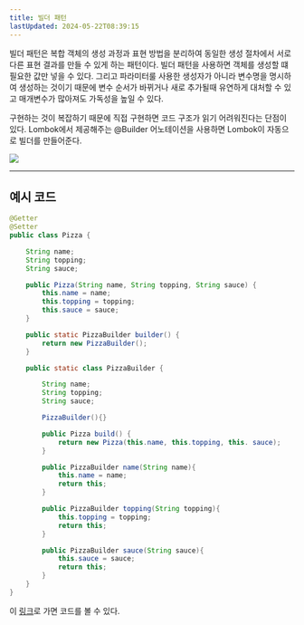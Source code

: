 ```yaml
---
title: 빌더 패턴
lastUpdated: 2024-05-22T08:39:15
---
```

<p>빌더 패턴은 복합 객체의 생성 과정과 표현 방법을 분리하여 동일한 생성 절차에서 서로 다른 표현 결과를 만들 수 있게 하는 패턴이다. 빌더 패턴을 사용하면 객체를 생성할 떄 필요한 값만 넣을 수 있다. 그리고 파라미터룰 사용한 생성자가 아니라 변수명을 명시하여 생성하는 것이기 때문에 변수 순서가 바뀌거나 새로 추가될때 유연하게 대처할 수 있고 매개변수가 많아져도 가독성을 높일 수 있다.</p>
<p>구현하는 것이 복잡하기 때문에 직접 구현하면 코드 구조가 읽기 어려워진다는 단점이 있다. Lombok에서 제공해주는 @Builder 어노테이션을 사용하면 Lombok이 자동으로 빌더를 만들어준다.</p>

<img src="https://t1.daumcdn.net/cfile/tistory/993D4D3359DDA43714">

---

## 예시 코드

```java
@Getter
@Setter
public class Pizza {

    String name;
    String topping;
    String sauce;

    public Pizza(String name, String topping, String sauce) {
        this.name = name;
        this.topping = topping;
        this.sauce = sauce;
    }

    public static PizzaBuilder builder() {
        return new PizzaBuilder();
    }

    public static class PizzaBuilder {

        String name;
        String topping;
        String sauce;

        PizzaBuilder(){}

        public Pizza build() {
            return new Pizza(this.name, this.topping, this. sauce);
        }

        public PizzaBuilder name(String name){
            this.name = name;
            return this;
        }

        public PizzaBuilder topping(String topping){
            this.topping = topping;
            return this;
        }

        public PizzaBuilder sauce(String sauce){
            this.sauce = sauce;
            return this;
        }
    }
}
```
이 <a href="https://github.com/rlaisqls/GoF-DesignPatterns/tree/master/src/main/java/com/study/gof/designpattrens/_01_CredentialPatterns/builder">링크</a>로 가면 코드를 볼 수 있다.